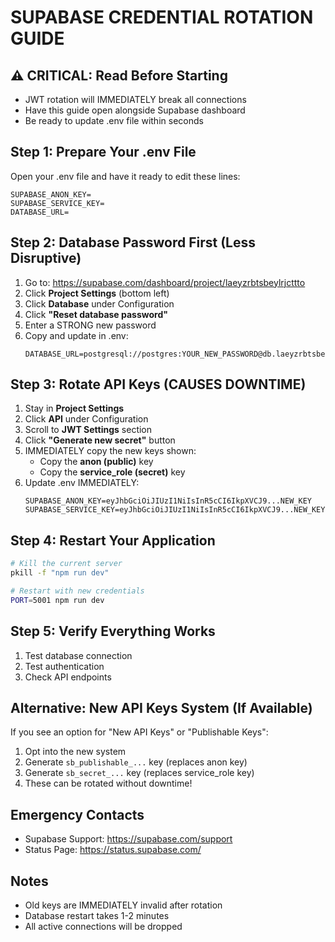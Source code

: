 # SUPABASE CREDENTIAL ROTATION GUIDE

## ⚠️ CRITICAL: Read Before Starting
- JWT rotation will IMMEDIATELY break all connections
- Have this guide open alongside Supabase dashboard
- Be ready to update .env file within seconds

## Step 1: Prepare Your .env File
Open your .env file and have it ready to edit these lines:
```
SUPABASE_ANON_KEY=
SUPABASE_SERVICE_KEY=
DATABASE_URL=
```

## Step 2: Database Password First (Less Disruptive)
1. Go to: https://supabase.com/dashboard/project/laeyzrbtsbeylrjcttto
2. Click **Project Settings** (bottom left)
3. Click **Database** under Configuration
4. Click **"Reset database password"**
5. Enter a STRONG new password
6. Copy and update in .env:
   ```
   DATABASE_URL=postgresql://postgres:YOUR_NEW_PASSWORD@db.laeyzrbtsbeylrjcttto.supabase.co:5432/postgres
   ```

## Step 3: Rotate API Keys (CAUSES DOWNTIME)
1. Stay in **Project Settings**
2. Click **API** under Configuration
3. Scroll to **JWT Settings** section
4. Click **"Generate new secret"** button
5. IMMEDIATELY copy the new keys shown:
   - Copy the **anon (public)** key
   - Copy the **service_role (secret)** key
6. Update .env IMMEDIATELY:
   ```
   SUPABASE_ANON_KEY=eyJhbGciOiJIUzI1NiIsInR5cCI6IkpXVCJ9...NEW_KEY
   SUPABASE_SERVICE_KEY=eyJhbGciOiJIUzI1NiIsInR5cCI6IkpXVCJ9...NEW_KEY
   ```

## Step 4: Restart Your Application
```bash
# Kill the current server
pkill -f "npm run dev"

# Restart with new credentials
PORT=5001 npm run dev
```

## Step 5: Verify Everything Works
1. Test database connection
2. Test authentication
3. Check API endpoints

## Alternative: New API Keys System (If Available)
If you see an option for "New API Keys" or "Publishable Keys":
1. Opt into the new system
2. Generate `sb_publishable_...` key (replaces anon key)
3. Generate `sb_secret_...` key (replaces service_role key)
4. These can be rotated without downtime!

## Emergency Contacts
- Supabase Support: https://supabase.com/support
- Status Page: https://status.supabase.com/

## Notes
- Old keys are IMMEDIATELY invalid after rotation
- Database restart takes 1-2 minutes
- All active connections will be dropped